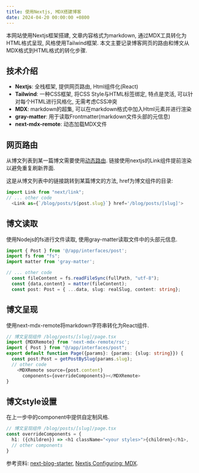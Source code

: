 ```yaml
---
title: 使用Nextjs, MDX搭建博客
date: 2024-04-20 00:00:00 +0800
---
```

本网站使用Nextjs框架搭建, 文章内容格式为markdown, 通过MDX工具转化为HTML格式呈现, 风格使用Tailwind框架.
本文主要记录博客网页的路由和博文从MDX格式到HTML格式的转化步骤.

## 技术介绍

- **Nextjs**: 全栈框架, 提供网页路由, Html组件化(React)
- **Tailwind**: 一种CSS框架, 将CSS Style与HTML标签绑定, 特点是灵活, 可以针对每个HTML进行风格化, 无需考虑CSS冲突
- **MDX**: markdown的超集, 可以在markdown格式中加入Html元素并进行渲染
- **gray-matter**: 用于读取Frontmatter(markdown文件头部的元信息)
- **next-mdx-remote**: 动态加载MDX文件

## 网页路由

从博文列表到某一篇博文需要使用[动态路由](https://nextjs.org/docs/app/building-your-application/routing/dynamic-routes).
链接使用nextjs的Link组件提前渲染以避免重复刷新界面.

这是从博文列表中的链接跳转到某篇博文的方法, href为博文组件的目录:
```typescript
import Link from "next/link";
// ... other code
  <Link as={`/blog/posts/${post.slug}`} href='/blog/posts/[slug]'>
```

## 博文读取

使用Nodejs的fs进行文件读取, 使用gray-matter读取文件中的头部元信息.
```typescript
import { Post } from '@/app/interfaces/post';
import fs from "fs";
import matter from 'gray-matter';

// ... other code
  const fileContent = fs.readFileSync(fullPath, "utf-8");
  const {data,content} = matter(fileContent);
  const post: Post = { ...data, slug: realSlug, content: string};
```

## 博文呈现

使用next-mdx-remote将markdown字符串转化为React组件.
```typescript
// 博文呈现组件 /blog/posts/[slug]/page.tsx
import {MDXRemote} from 'next-mdx-remote/rsc';
import { Post } from "@/app/interfaces/post";
export default function Page({params}: {params: {slug: string}}) {
  const post:Post = getPostBySlug(params.slug);
  // other code
    <MDXRemote source={post.content}
      components={overrideComponents}></MDXRemote>
}
```

## 博文style设置

在上一步中的component中提供自定制风格.
```typescript
// 博文呈现组件 /blog/posts/[slug]/page.tsx
const overrideComponents = {
  h1: ({children}) => <h1 className="<your styles>">{children}</h1>,
  // other components
}
```


参考资料: [next-blog-starter](https://next-blog-starter.vercel.app/posts/hello-world),
[Nextjs Configuring: MDX](https://nextjs.org/docs/app/building-your-application/configuring/mdx).